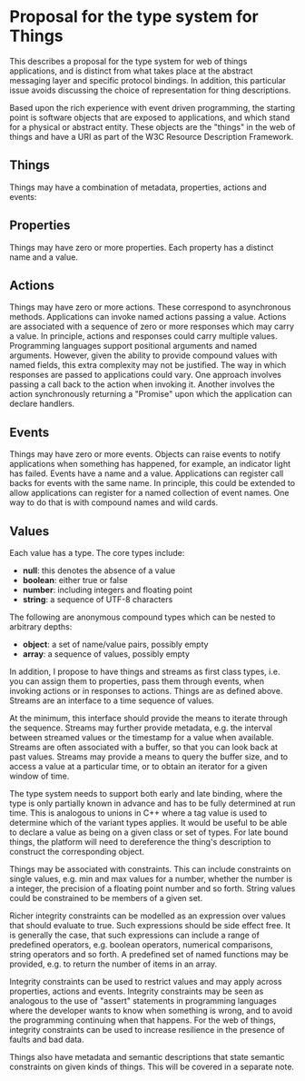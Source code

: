 # Proposal for the type system for Things

This describes a proposal for the type system for web of things applications, and is distinct from what takes place at the abstract messaging layer and specific protocol bindings. In addition, this particular issue avoids discussing the choice of representation for thing descriptions.

Based upon the rich experience with event driven programming, the starting point is software objects that are exposed to applications, and which stand for a physical or abstract entity. These objects are the "things" in the web of things and have a URI as part of the W3C Resource Description Framework. 

## Things

Things may have a combination of metadata, properties, actions and events:

## Properties

Things may have zero or more properties. Each property has a distinct name and a value. 

## Actions

Things may have zero or more actions. These correspond to asynchronous methods. Applications can invoke named actions passing a value. Actions are associated with a sequence of zero or more responses which may carry a value. In principle, actions and responses could carry multiple values. Programming languages support positional arguments and named arguments.  However, given the ability to provide compound values with named fields, this extra complexity may not be justified.  The way in which responses are passed to applications could vary. One approach involves passing a call back to the action when invoking it. Another involves the action synchronously returning a "Promise" upon which the application can declare handlers.

## Events

Things may have zero or more events. Objects can raise events to notify applications when something has happened, for example, an indicator light has failed.  Events have a name and a value.  Applications can register call backs for events with the same name. In principle, this could be extended to allow applications can register for a named collection of event names. One way to do that is with compound names and wild cards.

## Values

Each value has a type. The core types include:

* **null**: this denotes the absence of a value
* **boolean**: either true or false
* **number**: including integers and floating point
* **string**: a sequence of UTF-8 characters

The following are anonymous compound types which can be nested to arbitrary depths:

* **object**: a set of name/value pairs, possibly empty
* **array**: a sequence of values, possibly empty

In addition, I propose to have things and streams as first class types, i.e. you can assign them to properties, pass them through events, when invoking actions or in responses to actions. Things are as defined above. Streams are an interface to a time sequence of values. 

At the minimum, this interface should provide the means to iterate through the sequence. Streams may further provide metadata, e.g. the interval between streamed values or the timestamp for a value when available. Streams are often associated with a buffer, so that you can look back at past values. Streams may provide a means to query the buffer size, and to access a value at a particular time, or to obtain an iterator for a given window of time.

The type system needs to support both early and late binding, where the type is only partially known in advance and has to be fully determined at run time. This is analogous to unions in C++ where a tag value is used to determine which of the variant types applies. It would be useful to be able to declare a value as being on a given class or set of types. For late bound things, the platform will need to dereference the thing's description to construct the corresponding object.

Things may be associated with constraints. This can include constraints on single values, e.g. min and max values for a number, whether the number is a integer, the precision of a floating point number and so forth.  String values could be constrained to be members of a given set.

Richer integrity constraints can be modelled as an expression over values that should evaluate to true. Such expressions should be side effect free.  It is generally the case, that such expressions can include a range of predefined operators, e.g. boolean operators, numerical comparisons, string operators and so forth. A predefined set of named functions may be provided, e.g. to return the number of items in an array.

Integrity constraints can be used to restrict values and may apply across properties, actions and events.  Integrity constraints may be seen as analogous to the use of "assert" statements in programming languages where the developer wants to know when something is wrong, and to avoid the programming continuing when that happens. For the web of things, integrity constraints can be used to increase resilience in the presence of faults and bad data.

Things also have metadata and semantic descriptions that state semantic constraints on given kinds of things. This will be covered in a separate note.

